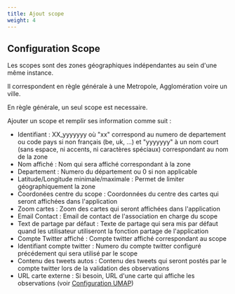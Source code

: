 ```yaml
---
title: Ajout scope
weight: 4
---
```



## Configuration Scope

Les scopes sont des zones géographiques indépendantes au sein d'une même instance.

Il correspondent en règle générale à une Metropole, Agglomération voire un ville.

En règle générale, un seul scope est necessaire.

Ajouter un scope et remplir ses information comme suit :

* Identifiant : XX_yyyyyyy où "xx" correspond au numero de departement ou code pays si non français (be, uk, ...) et "yyyyyyy" à un nom court (sans espace, ni accents, ni caractères spéciaux) correspondant au nom de la zone
* Nom affiché	: Nom qui sera affiché correspondant à la zone
* Departement : Numero du département ou 0 si non applicable
* Latitude/Longitude minimale/maximale : Permet de limiter géographiquement la zone
* Coordonées centre du scope	: Coordonnées du centre des cartes qui seront affichées dans l'application
* Zoom cartes	: Zoom  des cartes qui seront affichées dans l'application
* Email Contact	: Email de contact de l'association en charge du scope
* Text de partage par défaut	: Texte de partage qui sera mis par défaut quand les utilisateur utiliseront la fonction partage de l'application
* Compte Twitter affiché	: Compte twitter affiché correspondant au scope
* Identifiant compte twitter	: Numero du compte twitter configuré précédement qui sera utilisé par le scope
* Contenu des tweets autos : Contenu des tweets qui seront postés par le compte twitter lors de la validation des observations
* URL carte externe	: Si besoin, URL d'une carte qui affiche les observations (voir [Configuration UMAP](/fr/documentation/exploitation_donnees/umap/))
